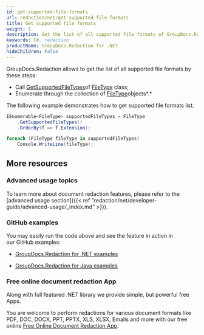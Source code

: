```yaml
---
id: get-supported-file-formats
url: redaction/net/get-supported-file-formats
title: Get supported file formats
weight: 1
description: Get the list of all supported file formats of GroupDocs.Redaction by using C#.
keywords: C#, redaction
productName: GroupDocs.Redaction for .NET
hideChildren: False
---
```

GroupDocs.Redaction allows to get the list of all supported file formats by these steps:

*   Call [GetSupportedFileTypes](https://apireference.groupdocs.com/net/redaction/groupdocs.redaction/filetype/methods/getsupportedfiletypes)of [FileType](https://apireference.groupdocs.com/net/redaction/groupdocs.redaction/filetype) class;
*   Enumerate through the collection of [FileType](https://apireference.groupdocs.com/net/redaction/groupdocs.redaction/filetype)objects*.*

The following example demonstrates how to get supported file formats list.

```csharp
IEnumerable<FileType> supportedFileTypes = FileType
	.GetSupportedFileTypes()
	.OrderBy(f => f.Extension);

foreach (FileType fileType in supportedFileTypes)
	Console.WriteLine(fileType);
```

## More resources

### Advanced usage topics

To learn more about document redaction features, please refer to the [advanced usage section]({{< ref "redaction/net/developer-guide/advanced-usage/_index.md" >}}).

### GitHub examples

You may easily run the code above and see the feature in action in our GitHub examples:

*   [GroupDocs.Redaction for .NET examples](https://github.com/groupdocs-redaction/GroupDocs.Redaction-for-.NET)
    
*   [GroupDocs.Redaction for Java examples](https://github.com/groupdocs-redaction/GroupDocs.Redaction-for-Java)
    

### Free online document redaction App

Along with full featured .NET library we provide simple, but powerful free Apps.

You are welcome to perform redactions for various document formats like PDF, DOC, DOCX, PPT, PPTX, XLS, XLSX, Emails and more with our free online [Free Online Document Redaction App](https://products.groupdocs.app/redaction).
